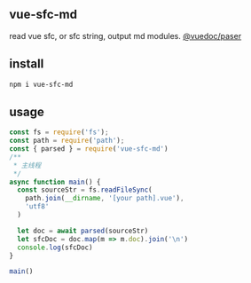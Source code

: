 ## vue-sfc-md
read vue sfc, or sfc string, output md modules. [@vuedoc/paser](https://github.com/vuedoc/parser)

## install
```bash
npm i vue-sfc-md
```

## usage

```js
const fs = require('fs');
const path = require('path');
const { parsed } = require('vue-sfc-md')
/**
 * 主线程
 */
async function main() {
  const sourceStr = fs.readFileSync(
    path.join(__dirname, '[your path].vue'),
    'utf8'
  )

  let doc = await parsed(sourceStr)
  let sfcDoc = doc.map(m => m.doc).join('\n')
  console.log(sfcDoc)
}

main()
```
